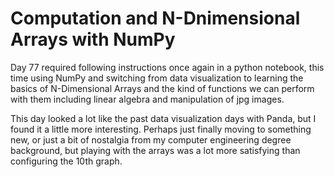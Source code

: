 # Computation and N-Dnimensional Arrays with NumPy

Day 77 required following instructions once again in a python notebook, this time using NumPy and switching from data visualization to learning the basics of N-Dimensional Arrays and the kind of functions we can perform with them including linear algebra and manipulation of jpg images.

This day looked a lot like the past data visualization days with Panda, but I found it a little more interesting. Perhaps just finally moving to something new, or just a bit of nostalgia from my computer engineering degree background, but playing with the arrays was a lot more satisfying than configuring the 10th graph.